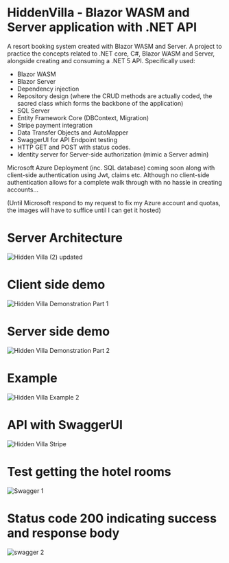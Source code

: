 # HiddenVilla - Blazor WASM and Server application with .NET API
A resort booking system created with Blazor WASM and Server.
A project to practice the concepts related to .NET core, C#, Blazor WASM and Server, alongside creating and consuming a .NET 5 API.
Specifically used:
- Blazor WASM
- Blazor Server
- Dependency injection
- Repository design (where the CRUD methods are actually coded, the sacred class which forms the backbone of the application)
- SQL Server
- Entity Framework Core (DBContext, Migration)
- Stripe payment integration
- Data Transfer Objects and AutoMapper
- SwaggerUI for API Endpoint testing
- HTTP GET and POST with status codes. 
- Identity server for Server-side authorization (mimic a Server admin)

Microsoft Azure Deployment (inc. SQL database) coming soon along with client-side authentication using Jwt, claims etc. Although no client-side authentication allows for a complete walk through with no hassle in creating accounts...

(Until Microsoft respond to my request to fix my Azure account and quotas, the images will have to suffice until I can get it hosted)

# Server Architecture

![Hidden Villa (2) updated](https://user-images.githubusercontent.com/50192239/146516885-1ff684bb-2bf2-4f24-94b9-043b1a0aacde.png)
# Client side demo

![Hidden Villa Demonstration Part 1](https://user-images.githubusercontent.com/50192239/146742269-61e1f3d1-830e-4547-9a19-5800e3421468.gif)

# Server side demo

![Hidden Villa Demonstration Part 2](https://user-images.githubusercontent.com/50192239/146742324-bf494fa9-4161-4b08-955c-4d02b92c85e8.gif)


# Example 

![Hidden Villa Example 2](https://user-images.githubusercontent.com/50192239/146658572-242c20f2-e558-4cf8-b0b5-b96cc6a70fba.png)

# API with SwaggerUI
![Hidden Villa Stripe](https://user-images.githubusercontent.com/50192239/146515620-5ff405e2-51f5-4d18-8ecc-cba72dd43c16.PNG)

# Test getting the hotel rooms
![Swagger 1](https://user-images.githubusercontent.com/50192239/146515674-2cd35937-7ee9-45ef-9a28-f7c1970f1253.PNG)

# Status code 200 indicating success and response body
![swagger 2](https://user-images.githubusercontent.com/50192239/146515748-f2f4022a-c693-4b33-b951-73038ac3e021.PNG)
